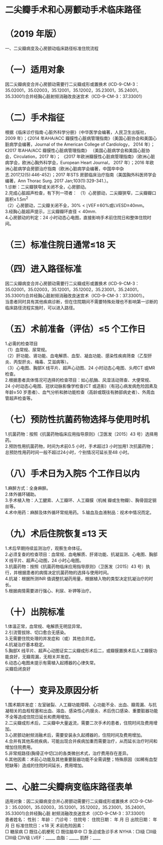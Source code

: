 # 二尖瓣手术和心房颤动手术临床路径  
# （2019 年版）  
一、二尖瓣病变及心房颤动临床路径标准住院流程  
# （一）适用对象  
因二尖瓣病变合并心房颤动需要行二尖瓣成形或置换术 (ICD-9-CM-3：35.02001，35.02003，35.12001，35.12002，35.23001，35.24001，35.33001)合并经胸心脏射频消融改良迷宫术（ICD-9-CM-3：37.33001）  
# （二）手术指征  
根据《临床诊疗指南·心脏外科学分册》（中华医学会编著，人民卫生出版社，2009 年）；《2014 年AHA/ACC 瓣膜性心脏病管理指南》（美国心脏协会和美国心脏病学会编著，Journal of the American College of Cardiology， 2014 年）；《2017 年AHA/ACC 瓣膜性心脏病管理指南》
（美国心脏病学会和美国心脏协会，Circulation，2017 年）；
《2017 年欧洲瓣膜性心脏病管理指南》（欧洲心脏病学会，欧洲心胸外科学会，European Heart Journal， 2017 年）；2016 年欧洲心脏病学会房颤治疗指南（欧洲心脏病学会编著，中国卒中杂志.2017,12(5):446-452）；2017 年STS 房颤临床治疗指南（美国胸外科医师学会编著，Ann Thorac  Surg. 2017 Jan;103(1):329-341.）。  
1.诊断：二尖瓣狭窄或关闭不全，心房颤动。  
2.完成心脏超声检查，有下列一项者： （1）心房颤动，二尖瓣狭窄，二尖瓣瓣口面积$\leq\!1.5\mathsf{m}^{2}$  
（2）心房颤动，二尖瓣关闭不全，$30\%<\lfloor\mathsf{V E F}\!\leq\!60\%$或LVESD≥40mm。  
3.经胸心脏超声提示，三尖瓣瓣环直径$<40\mathsf{m m}.$  
4.心房颤动的判定：24 小时动态心电图，直接影响手术前住院日和整体住院时间。  
# （三）标准住院日通常≤18 天  
# （四）进入路径标准  
因二尖瓣病变合并心房颤动需要行二尖瓣成形或置换术 (ICD-9-CM-3：35.02001，35.02003，35.12001，35.12002，35.23001，35.24001，35.33001)合并经胸心脏射频消融改良迷宫术（ICD-9-CM-3：37.33001）。  
当患者同时具有其他疾病诊断，但在住院期间不需要特殊处理也不影响第一诊断的临床路径流程实施时，可以进入路径。  
# （五）术前准备（评估）≤5 个工作日  
1.必需的检查项目  
（1）血常规、尿常规。  
（2）肝功能、肾功能、血电解质、血型、凝血功能、感染性疾病筛查（乙型肝炎、丙型肝炎、梅毒、艾滋病等）。  
（3）心电图、胸部X 线平片、超声心动图、24 小时动态心电图、头颅CT 或MR 检查。  
2.根据患者具体情况可选择的检查项目：如心肌酶、风湿活动筛查、大便常规、24 小时动态心电图、冠状动脉影像学检查(CT 或造影)（有冠心病发病危险因素及年龄$\geq\!50$ 岁患者）、血气分析和肺功能检查（高龄或既往有肺部病史者）、外周血管超声检查等。  
# （七）预防性抗菌药物选择与使用时机  
1.抗菌药物：按照《抗菌药物临床应用指导原则》（卫医发〔2015〕43 号）选择用药。  
2.预防性用抗菌药物，时间为术前0.5 小时，手术超过3 小时加用1 次抗菌药物；总预防性用药时间一般不超过24小时，个别情况可延长至48 小时。  
# （八）手术日为入院5 个工作日以内  
1.麻醉方式：全身麻醉。  
2.体外循环辅助。  
3.手术植入物：人工腱索、人工瓣环、人工瓣膜（机械 瓣或生物瓣）、胸骨固定钢丝等。  
4.术中用药：麻醉及体外循环常规用药。 5.输血及血液制品：视术中情况而定。  
# （九）术后住院恢复≤13 天  
1.术后早期持续监测治疗，观察生命体征。  
2.必须复查的检查项目：血常规、血电解质、肝肾功能、抗凝监测、心电图、胸部X 线平片、超声心动图，24 小时心电图。  
3.抗菌药物：按照《抗菌药物临床应用指导原则》（卫医发〔2015〕43 号）执行，并根据患者的病情决定抗菌药物的选择与使用时间。  
4.抗凝：根据所测INR 值调整抗凝药用量，根据植入物的类型决定抗凝治疗的时长。  
5.根据病情需要进行强心、利尿、补钾等治疗。  
# （十）出院标准  
1.体温正常，血常规、电解质无明显异常。  
2.引流管拔除、切口愈合无感染。  
3.无需要住院处理的并发症和（或）其他合并症。  
4.抗凝治疗基本稳定。  
5.胸部X 线平片、超声心动图证实二尖瓣成形术后二，或瓣膜置换术后人工瓣膜功能良好，无瓣周漏，无相关并发症。  
6.动态心电图未提示有需植入起搏器的心律失常。  
尖瓣启闭良好  
# （十一）变异及原因分析  
1.围术期并发症：左室破裂、人工瓣功能障碍、心功能不全、出血、瓣周漏、与抗凝相关的血栓栓塞和出血、溶血、感染性心内膜炎、术后伤口感染、重要脏器功能不全等造成住院日延长和费用增加。  
2.二尖瓣成形术后，二尖瓣中大量返流，需要二次手术的患者，住院时间及费用增加。  
3.心房颤动射频消融术后，需要安装永久起搏器的，住院时间及费用增加。  
4.合并有其他系统疾病，可能出现合并疾病加重而需要治疗，从而延长治疗时间和增加住院费用。  
5.非常规路径(胸骨正中切口)的各类微创术式，治疗费用存在差异。  
6.其他因素：术前心功能及其他重要脏器功能不全需调整；特殊原因（如稀有血型短缺等）造成的住院时间延长，费用增加。  
# 二、心脏二尖瓣病变临床路径表单  
适用对象：因二尖瓣病变合并心房颤动需要行二尖瓣成形或置换术 (ICD-9-CM-3：35.02001，35.02003，35.12001，35.12002，35.23001，35.24001，35.33001)合并经胸心脏 射频消融改良迷宫术（(ICD-9-CM-3：37.33001）  
患者姓名：           性别：    年龄：    门诊号：       住院号：       住院日期：   年  月  日  出院日期：   年  月   日   标准住院日：$\leqslant\!18$ 天 术前危险因素：  
□ 糖尿病   □ 既往心肌梗死   □ 既往脑卒中   □ 急迫或急诊手术    NYHA：□Ⅰ级  □Ⅱ级  □Ⅲ级  □Ⅳ级    LVEF：_____   血脂：_____  肌酐：____  
